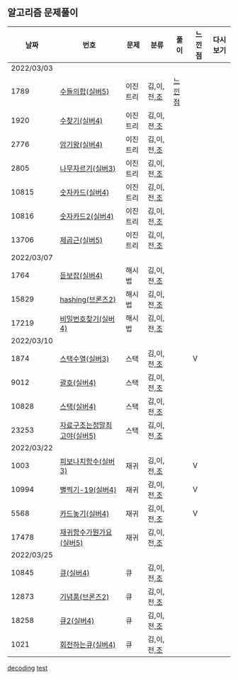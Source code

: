 ## 알고리즘 문제풀이 

날짜 | 번호 | 문제 | 분류 | 풀이 | 느낀점 | 다시보기
--- |--- |--- |--- |--- |--- |:---:|
2022/03/03 | | | | | | 
|  1789 | [수들의합(실버5)](https://www.acmicpc.net/problem/1789) | 이진트리 | 김,이,전,[조](../main/조우석/검색알고리즘/1789_수들의합.py) | [느낀점](../main/느낀점/느낀점.py) | 
|  1920 | [수찾기(실버4)](https://www.acmicpc.net/problem/1920) | 이진트리 | 김,이,전,[조](../main/조우석/검색알고리즘/1920_수찾기.py) | | 
|  2776 | [암기왕(실버4)](https://www.acmicpc.net/problem/2776) | 이진트리 | 김,이,전,[조](../main/조우석/검색알고리즘/2776_암기왕.py) | | 
|  2805 | [나무자르기(실버3)](https://www.acmicpc.net/problem/2805) | 이진트리 | 김,이,전,[조](../main/조우석/검색알고리즘/2805_나무자르기.py) | | 
|  10815 | [숫자카드(실버4)](https://www.acmicpc.net/problem/10815) | 이진트리 | 김,이,전,[조](../main/조우석/검색알고리즘/10815_숫자카드.py) | | 
|  10816 | [숫자카드2(실버4)](https://www.acmicpc.net/problem/10816) | 이진트리 | 김,이,전,[조](../main/조우석/검색알고리즘/10816_숫자카드2.py) | | 
|  13706 | [제곱근(실버5)](https://www.acmicpc.net/problem/13706) | 이진트리 | 김,이,전,[조](../main/조우석/검색알고리즘/13706_제곱근.py) | | 
2022/03/07 | | | | | | 
|  1764 | [듣보잡(실버4)](https://www.acmicpc.net/problem/1764) | 해시법 | 김,이,전,[조](../main/조우석/검색알고리즘/해쉬법/1764_듣보잡.PY) | | 
|  15829 | [hashing(브론즈2)](https://www.acmicpc.net/problem/15829) | 해시법 | 김,이,전,[조](../main/조우석/검색알고리즘/해쉬법/15829_hashing.py) || 
|  17219 | [비밀번호찾기(실버4)](https://www.acmicpc.net/problem/17219) | 해시법 | 김,이,전,[조](../main/조우석/검색알고리즘/해쉬법/17219_비밀번호찾기.py) || 
2022/03/10 | | | | | | 
|  1874 | [스택수열(실버3)](https://www.acmicpc.net/problem/1874) | 스택 | 김,이,전,[조](../main/조우석/스택/1874_스택수열.py) | |V
|  9012 | [괄호(실버4)](https://www.acmicpc.net/problem/9012) | 스택 | 김,이,전,[조](../main/조우석/스택/9012_괄호.py) | | 
|  10828 | [스택(실버4)](https://www.acmicpc.net/problem/10828) | 스택 | 김,이,전,[조](../main/조우석/스택/10828_스택.py) | | 
|  23253 | [자료구조는정말최고야(실버5)](https://www.acmicpc.net/problem/23253) | 스택 | 김,이,전,[조](../main/조우석/스택/25253_자료구조는정말최고야.py) | | 
2022/03/22 | | | | | | 
|  1003 | [피보나치함수(실버3)](https://www.acmicpc.net/problem/1003) | 재귀 | 김,이,전,[조](../main/조우석/재귀/1003_피보나치함수.py) | | V
|  10994 | [별찍기-19(실버4)](https://www.acmicpc.net/problem/10994) | 재귀 | 김,이,전,[조](../main/조우석/재귀/10994_별찍기_19.py) | | V
|  5568 | [카드놓기(실버4)](https://www.acmicpc.net/problem/5568) | 재귀 | 김,이,전,[조](../main/조우석/재귀/5568_카드놓기.py) | | V
|  17478 | [재귀함수가뭔가요(실버5)](https://www.acmicpc.net/problem/17478) | 재귀 | 김,이,전,[조](../main/조우석/재귀/17478_재귀함수가뭔가요.py) | | 
2022/03/25 | | | | | | 
|  10845  | [큐(실버4)](https://www.acmicpc.net/problem/10845) | 큐 | 김,이,전,[조](../main/조우석/큐/10845_큐.py) | | 
|  12873 | [기념품(브론즈2)](https://www.acmicpc.net/problem/12873) | 큐 | 김,이,전,[조](../main/조우석/큐/12873_기념품.py) | | 
|  18258 | [큐2(실버4)](https://www.acmicpc.net/problem/18258) | 큐 | 김,이,전,[조](../main/조우석/큐/18258_큐2.py) | | 
|  1021 | [회전하는큐(실버4)](https://www.acmicpc.net/problem/1021) | 큐 | 김,이,전,[조](../main/조우석/큐/1021_회전하는큐.py.py) | | 

[decoding](https://meyerweb.com/eric/tools/dencoder/)
[test](주소)
